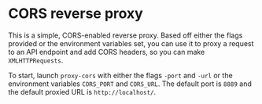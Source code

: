 # CORS reverse proxy

This is a simple, CORS-enabled reverse proxy. Based off either the flags provided
or the environment variables set, you can use it to proxy a request to an API endpoint
and add CORS headers, so you can make `XMLHTTPRequests`.

To start, launch `proxy-cors` with either the flags `-port` and `-url` or the
environment variables `CORS_PORT` and `CORS_URL`. The default port is `8889` and
the default proxied URL is `http://localhost/`.